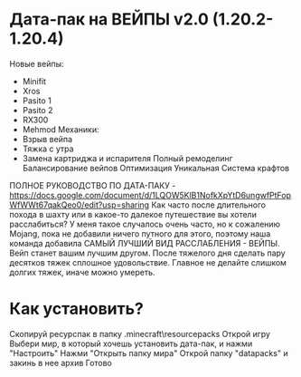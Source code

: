 # Дата-пак на ВЕЙПЫ v2.0 (1.20.2-1.20.4)
Новые вейпы:
- Minifit
- Xros
- Pasito 1
- Pasito 2
- RX300
- Mehmod
Механики:
- Взрыв вейпа
- Тяжка с утра
- Замена картриджа и испарителя
Полный ремоделинг
Балансирование вейпов
Оптимизация
Уникальная Система крафтов

ПОЛНОЕ РУКОВОДСТВО ПО ДАТА-ПАКУ - https://docs.google.com/document/d/1LQOW5KlB1NofkXpYtD6ungwfPtFopWfWWt67qakQeo0/edit?usp=sharing
Как часто после длительного похода в шахту или в какое-то далекое путешествие вы хотели расслабиться? У меня такое случалось очень часто, но к сожалению Mojang, пока не добавили ничего путного для этого, поэтому наша команда добавила САМЫЙ ЛУЧШИЙ ВИД РАССЛАБЛЕНИЯ - ВЕЙПЫ. Вейп станет вашим лучшим другом. После тяжелого дня сделать пару десятков тяжек сплошное удовольствие. Главное не делайте слишком долгих тяжек, иначе можно умереть.

# Как установить?
Скопируй ресурспак в папку .minecraft\resourcepacks
Открой игру
Выбери мир, в который хочешь установить дата-пак, и нажми "Настроить"
Нажми "Открыть папку мира"
Открой папку "datapacks" и закинь в нее архив
Готово

